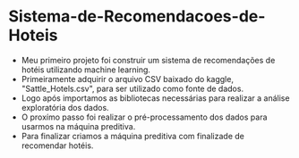 # Sistema-de-Recomendacoes-de-Hoteis
- Meu primeiro projeto foi construir um sistema de recomendações de hotéis utilizando machine learning.
- Primeiramente adquirir o arquivo CSV baixado do kaggle, "Sattle_Hotels.csv", para ser utilizado como fonte de dados.
- Logo após importamos as bibliotecas necessárias para realizar a análise exploratória dos dados.
- O proxímo passo foi realizar o pré-processamento dos dados para usarmos na máquina preditiva.
- Para finalizar criamos a máquina preditiva com finalizade de recomendar hotéis.
